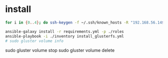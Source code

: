 # install

~~~bash
for i in {0..4}; do ssh-keygen -f ~/.ssh/known_hosts -R "192.168.56.14${i}"; done

ansible-galaxy install -r requirements.yml -p ./roles
ansible-playbook -i ./inventory install_glusterfs.yml
# sudo gluster volume info 
~~~


sudo gluster volume stop <volume name>
sudo gluster volume delete <volume name>

